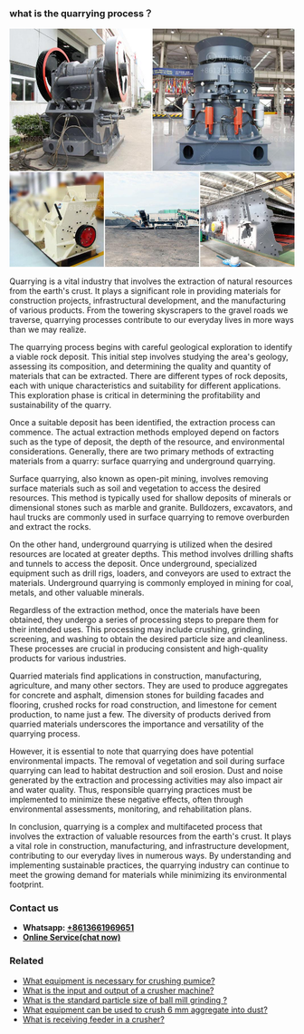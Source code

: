 <h3>what is the quarrying process？</h3><img src='1701744923.jpg' alt=''><p>Quarrying is a vital industry that involves the extraction of natural resources from the earth's crust. It plays a significant role in providing materials for construction projects, infrastructural development, and the manufacturing of various products. From the towering skyscrapers to the gravel roads we traverse, quarrying processes contribute to our everyday lives in more ways than we may realize.</p><p>The quarrying process begins with careful geological exploration to identify a viable rock deposit. This initial step involves studying the area's geology, assessing its composition, and determining the quality and quantity of materials that can be extracted. There are different types of rock deposits, each with unique characteristics and suitability for different applications. This exploration phase is critical in determining the profitability and sustainability of the quarry.</p><p>Once a suitable deposit has been identified, the extraction process can commence. The actual extraction methods employed depend on factors such as the type of deposit, the depth of the resource, and environmental considerations. Generally, there are two primary methods of extracting materials from a quarry: surface quarrying and underground quarrying.</p><p>Surface quarrying, also known as open-pit mining, involves removing surface materials such as soil and vegetation to access the desired resources. This method is typically used for shallow deposits of minerals or dimensional stones such as marble and granite. Bulldozers, excavators, and haul trucks are commonly used in surface quarrying to remove overburden and extract the rocks.</p><p>On the other hand, underground quarrying is utilized when the desired resources are located at greater depths. This method involves drilling shafts and tunnels to access the deposit. Once underground, specialized equipment such as drill rigs, loaders, and conveyors are used to extract the materials. Underground quarrying is commonly employed in mining for coal, metals, and other valuable minerals.</p><p>Regardless of the extraction method, once the materials have been obtained, they undergo a series of processing steps to prepare them for their intended uses. This processing may include crushing, grinding, screening, and washing to obtain the desired particle size and cleanliness. These processes are crucial in producing consistent and high-quality products for various industries.</p><p>Quarried materials find applications in construction, manufacturing, agriculture, and many other sectors. They are used to produce aggregates for concrete and asphalt, dimension stones for building facades and flooring, crushed rocks for road construction, and limestone for cement production, to name just a few. The diversity of products derived from quarried materials underscores the importance and versatility of the quarrying process.</p><p>However, it is essential to note that quarrying does have potential environmental impacts. The removal of vegetation and soil during surface quarrying can lead to habitat destruction and soil erosion. Dust and noise generated by the extraction and processing activities may also impact air and water quality. Thus, responsible quarrying practices must be implemented to minimize these negative effects, often through environmental assessments, monitoring, and rehabilitation plans.</p><p>In conclusion, quarrying is a complex and multifaceted process that involves the extraction of valuable resources from the earth's crust. It plays a vital role in construction, manufacturing, and infrastructure development, contributing to our everyday lives in numerous ways. By understanding and implementing sustainable practices, the quarrying industry can continue to meet the growing demand for materials while minimizing its environmental footprint.</p><h3>Contact us</h3><ul><li><strong>Whatsapp:&nbsp;<a href="https://wa.me/8613661969651">+8613661969651</a></strong></li><li><a href="https://swt.shibang-china.com/?git&amp;zhl&amp;what is the quarrying process？"><strong>Online Service(chat now)</strong></a></li></ul><h3>Related</h3><ul><li><a href='What equipment is necessary for crushing pumice.md'>What equipment is necessary for crushing pumice?</a></li><li><a href='What is the input and output of a crusher machine.md'>What is the input and output of a crusher machine?</a></li><li><a href='What is the standard particle size of ball mill grinding .md'>What is the standard particle size of ball mill grinding ?</a></li><li><a href='What equipment can be used to crush 6 mm aggregate into dust.md'>What equipment can be used to crush 6 mm aggregate into dust?</a></li><li><a href='What is receiving feeder in a crusher.md'>What is receiving feeder in a crusher?</a></li></ul>